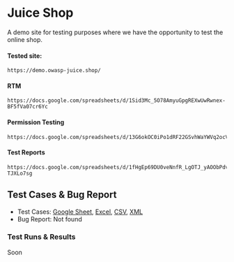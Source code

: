 # Juice Shop
A demo site for testing purposes where we have the opportunity to test the online shop.

#### Tested site:
```
https://demo.owasp-juice.shop/
```

#### RTM
```
https://docs.google.com/spreadsheets/d/1Sid3Mc_5O78AmyuGpgREXwUwRwnex-BF5fVa07cr6Yc
```

#### Permission Testing
```
https://docs.google.com/spreadsheets/d/13G6okOC0iPo1dRF22GSvhWaYWVq2ocVwi0OZSDSqWzg
```

#### Test Reports
```
https://docs.google.com/spreadsheets/d/1fHgEp69DU0veNnfR_LgOTJ_yAOObPdvEVD-TJXLo7sg
```

## Test Cases & Bug Report
- Test Cases: [Google Sheet](https://docs.google.com/spreadsheets/d/1Ob1UvEDrhsvUKNSjlHmQ5_B97zNl6VfUvqxEdPODZUM/edit?usp=drive_link), [Excel](https://docs.google.com/spreadsheets/d/1ci1f9-CiSQd65cSstRrzt5ib0jjUuxL0/edit?usp=drive_link), [CSV](https://drive.google.com/file/d/18DL4Wx_VcwX6vIjxGSjRiShYWYnH8a17/view?usp=drive_link), [XML](https://drive.google.com/file/d/1thgOGD0SlRMRSULdDim9Jt9lg4vDRQA3/view?usp=drive_link)
- Bug Report: Not found

### Test Runs & Results
Soon


